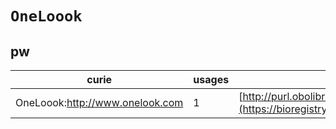 # `OneLoook`

## pw

| curie                           |   usages | nodes                                                                                                         |
|---------------------------------|----------|---------------------------------------------------------------------------------------------------------------|
| OneLoook:http://www.onelook.com |        1 | [http://purl.obolibrary.org/obo/PW:0001038](https://bioregistry.io/http://purl.obolibrary.org/obo/PW:0001038) |
